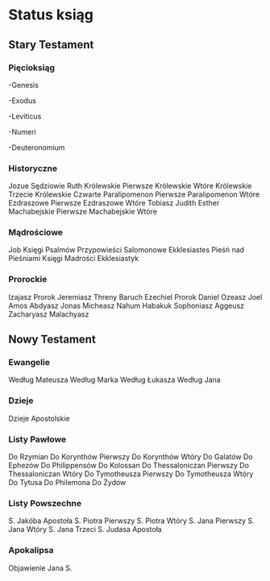 # Status ksiąg

## Stary Testament
### Pięcioksiąg
-Genesis

-Exodus

-Leviticus

-Numeri

-Deuteronomium
### Historyczne
Jozue
Sędziowie
Ruth
Królewskie Pierwsze
Królewskie Wtóre
Królewskie Trzecie
Królewskie Czwarte
Paralipomenon Pierwsze
Paralipomenon Wtóre
Ezdraszowe Pierwsze
Ezdraszowe Wtóre
Tobiasz
Judith
Esther
Machabejskie Pierwsze
Machabejskie Wtóre
### Mądrościowe
Job
Księgi Psalmów
Przypowieści Salomonowe
Ekklesiastes
Pieśń nad Pieśniami
Księgi Madrości
Ekklesiastyk
### Prorockie
Izajasz Prorok
Jeremiasz
Threny
Baruch
Ezechiel Prorok
Daniel
Ozeasz
Joel
Amos
Abdyasz
Jonas
Micheasz
Nahum
Habakuk
Sophoniasz
Aggeusz
Zacharyasz
Malachyasz
## Nowy Testament
### Ewangelie
Według Mateusza
Według Marka
Według Łukasza
Według Jana
### Dzieje
Dzieje Apostolskie
### Listy Pawłowe
Do Rzymian
Do Korynthów Pierwszy
Do Korynthów Wtóry
Do Galatów
Do Ephezów
Do Philippensów
Do Kolossan
Do Thessaloniczan Pierwszy
Do Thessaloniczan Wtóry
Do Tymotheusza Pierwszy
Do Tymotheusza Wtóry
Do Tytusa
Do Philemona
Do Żydów
### Listy Powszechne
S. Jakóba Apostoła
S. Piotra Pierwszy
S. Piotra Wtóry
S. Jana Pierwszy
S. Jana Wtóry
S. Jana Trzeci
S. Judasa Apostoła
### Apokalipsa
Objawienie Jana S.
